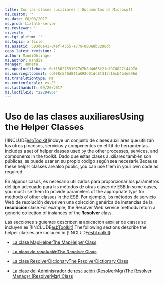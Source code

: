 ```yaml
---
title: Con las clases auxiliares | Documentos de Microsoft
ms.custom: ''
ms.date: 06/08/2017
ms.prod: biztalk-server
ms.reviewer: ''
ms.suite: ''
ms.tgt_pltfrm: ''
ms.topic: article
ms.assetid: 593d6e41-8fef-4355-a779-800e8b3298dd
caps.latest.revision: 2
author: MandiOhlinger
ms.author: mandia
manager: anneta
ms.openlocfilehash: 0e015627591077d7b8d4d63f2fef978827f4497d
ms.sourcegitcommit: cb908c540d8f1a692d01dc8f313e16cb4b4e696d
ms.translationtype: MT
ms.contentlocale: es-ES
ms.lasthandoff: 09/20/2017
ms.locfileid: "22294860"
---
```

# <a name="using-the-helper-classes"></a><span data-ttu-id="3bbe7-102">Uso de las clases auxiliares</span><span class="sxs-lookup"><span data-stu-id="3bbe7-102">Using the Helper Classes</span></span>
[!INCLUDE[esbToolkit](../includes/esbtoolkit-md.md)]<span data-ttu-id="3bbe7-103">incluye un conjunto de clases auxiliares que utilizan los otros procesos, servicios y componentes en el Kit de herramientas.</span><span class="sxs-lookup"><span data-stu-id="3bbe7-103"> includes a set of helper classes used by the other processes, services, and components in the toolkit.</span></span> <span data-ttu-id="3bbe7-104">Dado que estas clases auxiliares también son públicas, se puede usar en su propio código según sea necesario.</span><span class="sxs-lookup"><span data-stu-id="3bbe7-104">Because these helper classes are also public, you can use them in your own code as required.</span></span>  
  
 <span data-ttu-id="3bbe7-105">En algunos casos, es necesario utilizarlos para proporcionar los parámetros del tipo adecuado para los métodos de otras clases de ESB.</span><span class="sxs-lookup"><span data-stu-id="3bbe7-105">In some cases, you must use them to provide parameters of the appropriate type for methods of other classes in the ESB.</span></span> <span data-ttu-id="3bbe7-106">Por ejemplo, los métodos de servicio Web de resolución devuelven una colección genérica de instancias de la **resolución** clase.</span><span class="sxs-lookup"><span data-stu-id="3bbe7-106">For example, the Resolver Web service methods return a generic collection of instances of the **Resolver** class.</span></span>  
  
 <span data-ttu-id="3bbe7-107">Las secciones siguientes describen la aplicación auxiliar de clases se incluyen en [!INCLUDE[esbToolkit](../includes/esbtoolkit-md.md)]:</span><span class="sxs-lookup"><span data-stu-id="3bbe7-107">The following sections describe the helper classes are included in [!INCLUDE[esbToolkit](../includes/esbtoolkit-md.md)]:</span></span>  
  
-   [<span data-ttu-id="3bbe7-108">La clase MapHelper</span><span class="sxs-lookup"><span data-stu-id="3bbe7-108">The MapHelper Class</span></span>](../esb-toolkit/the-maphelper-class.md)  
  
-   [<span data-ttu-id="3bbe7-109">La clase de resolución</span><span class="sxs-lookup"><span data-stu-id="3bbe7-109">The Resolver Class</span></span>](../esb-toolkit/the-resolver-class.md)  
  
-   [<span data-ttu-id="3bbe7-110">La clase ResolverDictionary</span><span class="sxs-lookup"><span data-stu-id="3bbe7-110">The ResolverDictionary Class</span></span>](../esb-toolkit/the-resolverdictionary-class.md)  
  
-   [<span data-ttu-id="3bbe7-111">La clase del Administrador de resolución (ResolverMgr)</span><span class="sxs-lookup"><span data-stu-id="3bbe7-111">The Resolver Manager (ResolverMgr) Class</span></span>](../esb-toolkit/the-resolver-manager-resolvermgr-class.md)